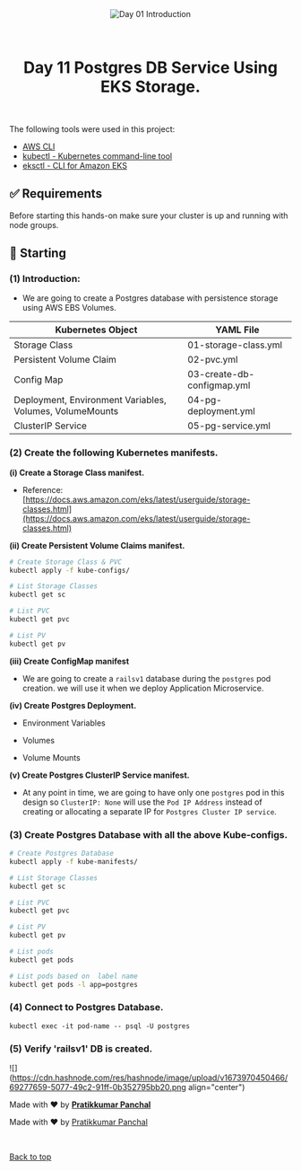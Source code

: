 <div align="center" id="top"> 
  <img src="./.github/app.gif" alt="Day 01 Introduction" />

  &#xa0;

</div>

<h1 align="center">Day 11 Postgres DB Service Using EKS Storage.</h1>


<br>

The following tools were used in this project:

- [AWS CLI](https://aws.amazon.com/cli/)
- [kubectl - Kubernetes command-line tool](https://kubernetes.io/docs/tasks/tools/)
- [eksctl - CLI for Amazon EKS ](https://eksctl.io/)
## :white_check_mark: Requirements ##

Before starting this hands-on make sure your cluster is up and running with node groups.

## :checkered_flag: Starting ##

### (1) Introduction:

* We are going to create a Postgres database with persistence storage using AWS EBS Volumes.
    

| Kubernetes Object | YAML File |
| --- | --- |
| Storage Class | 01-storage-class.yml |
| Persistent Volume Claim | 02-pvc.yml |
| Config Map | 03-create-db-configmap.yml |
| Deployment, Environment Variables, Volumes, VolumeMounts | 04-pg-deployment.yml |
| ClusterIP Service | 05-pg-service.yml |

### (2) Create the following Kubernetes manifests.

**(i) Create a Storage Class manifest.**

* Reference: [https://docs.aws.amazon.com/eks/latest/userguide/storage-classes.html](https://docs.aws.amazon.com/eks/latest/userguide/storage-classes.html)
    

**(ii) Create Persistent Volume Claims manifest.**

```bash
# Create Storage Class & PVC
kubectl apply -f kube-configs/

# List Storage Classes
kubectl get sc

# List PVC
kubectl get pvc 

# List PV
kubectl get pv
```

**(iii) Create ConfigMap manifest**

* We are going to create a `railsv1` database during the `postgres` pod creation. we will use it when we deploy Application Microservice.
    

**(iv) Create Postgres Deployment.**

* Environment Variables
    
* Volumes
    
* Volume Mounts
    

**(v) Create Postgres ClusterIP Service manifest.**

* At any point in time, we are going to have only one `postgres` pod in this design so `ClusterIP: None` will use the `Pod IP Address` instead of creating or allocating a separate IP for `Postgres Cluster IP service`.
    

### (3) Create Postgres Database with all the above Kube-configs.

```bash
# Create Postgres Database
kubectl apply -f kube-manifests/

# List Storage Classes
kubectl get sc

# List PVC
kubectl get pvc 

# List PV
kubectl get pv

# List pods
kubectl get pods 

# List pods based on  label name
kubectl get pods -l app=postgres
```

### (4) Connect to Postgres Database.

`kubectl exec -it pod-name -- psql -U postgres`

### (5) Verify 'railsv1' DB is created.

![](https://cdn.hashnode.com/res/hashnode/image/upload/v1673970450466/69277659-5077-49c2-91ff-0b352795bb20.png align="center")

  
Made with ♥ by [**Pratikkumar Panchal**](https://www.linkedin.com/in/m3pratik/)



Made with :heart: by <a href="https://www.linkedin.com/in/m3pratik/" target="_blank">Pratikkumar Panchal</a>

&#xa0;

<a href="#top">Back to top</a>

